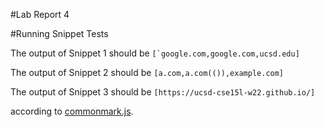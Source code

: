 #Lab Report 4

#Running Snippet Tests

The output of Snippet 1 should be ```[`google.com,google.com,ucsd.edu]```

The output of Snippet 2 should be ```[a.com,a.com(()),example.com]```

The output of Snippet 3 should be ```[https://ucsd-cse15l-w22.github.io/]```

according to [commonmark.js](https://spec.commonmark.org/dingus/).

